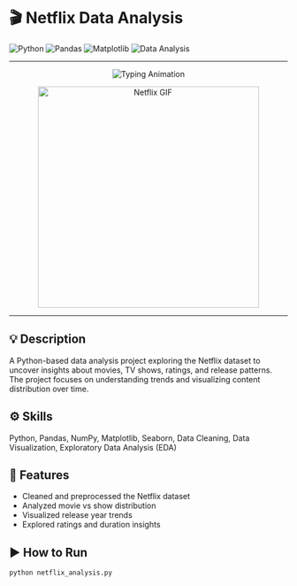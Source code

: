 # 🎬 Netflix Data Analysis  

![Python](https://img.shields.io/badge/Python-3.9-blue?logo=python)
![Pandas](https://img.shields.io/badge/Pandas-Data_Processing-lightgrey?logo=pandas)
![Matplotlib](https://img.shields.io/badge/Matplotlib-Visualization-orange?logo=plotly)
![Data Analysis](https://img.shields.io/badge/Data-Analysis-red)

---

<p align="center">
  <img src="https://readme-typing-svg.herokuapp.com?size=28&duration=4000&color=E50914&center=true&vCenter=true&width=600&lines=Netflix+Data+Analysis+📊;Explore+Movies+and+Shows;Visualize+Trends+and+Patterns" alt="Typing Animation" />
</p>

<p align="center">
  <img src="https://media.tenor.com/Il3hU6JrQZ0AAAAC/netflix-chill.gif" width="400" alt="Netflix GIF"/>
</p>

---

## 💡 Description
A Python-based data analysis project exploring the Netflix dataset to uncover insights about movies, TV shows, ratings, and release patterns.  
The project focuses on understanding trends and visualizing content distribution over time.

## ⚙️ Skills
Python, Pandas, NumPy, Matplotlib, Seaborn, Data Cleaning, Data Visualization, Exploratory Data Analysis (EDA)

## 🚀 Features
- Cleaned and preprocessed the Netflix dataset  
- Analyzed movie vs show distribution  
- Visualized release year trends  
- Explored ratings and duration insights  

## ▶️ How to Run
```bash
python netflix_analysis.py
